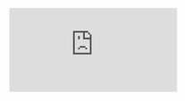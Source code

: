 
![Dog Photo Generator.pdf](https://github.com/darlamward/Dog-Photo-Generator/images/Dog.Photo.Generator.pdf)
